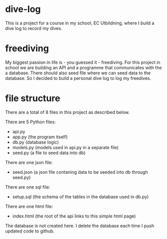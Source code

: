 # dive-log
This is a project for a course in my school, EC Utbildning, where I build a dive log to record my dives.

# freediving
My biggest passion in life is - you guessed it - freediving. For this project in school we are building an API and a programme that communicates with the a database. There should also seed file where we can seed data to the database. So I decided to build a personal dive log to log my freedives.

# file structure
There are a total of 8 files in this project as described below.

There are 5 Python files:
 - api.py 
 - app.py (the program itself)
 - db.py (database logic) 
 - models.py (models used in api.py in a separate file)
 - seed.py (a file to seed data into db)

 There are one json file:
 - seed.json (a json file contaning data to be seeded into db through seed.py)

 There are one sql file:
 - setup.sql (the schema of the tables in the database used in db.py)

 There are one html file:
 - index.html (the root of the api links to this simple html page)

The database is not created here. I delete the database each time I push updated code to github.
